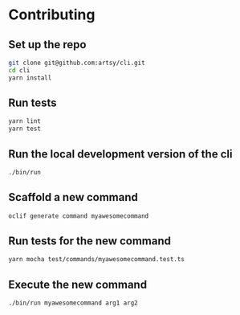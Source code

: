 # Contributing

## Set up the repo

```sh
git clone git@github.com:artsy/cli.git
cd cli
yarn install
```

## Run tests

```sh
yarn lint
yarn test
```

## Run the local development version of the cli

```sh
./bin/run
```

## Scaffold a new command

```sh
oclif generate command myawesomecommand
```

## Run tests for the new command

```sh
yarn mocha test/commands/myawesomecommand.test.ts
```

## Execute the new command

```sh
./bin/run myawesomecommand arg1 arg2
```
